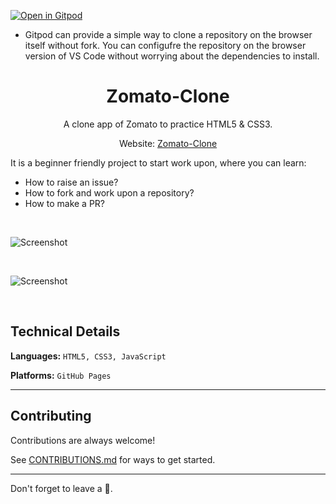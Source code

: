 
[![Open in Gitpod](https://gitpod.io/button/open-in-gitpod.svg)](https://gitpod.io/#https://github.com/SuperAayush/Zomato-Clone)

- Gitpod can provide a simple way to clone a repository on the browser itself without fork. You can configufre the repository on the browser version of VS Code without worrying about the dependencies to install.

<h1 align="center">Zomato-Clone</h1>

<p aign="center">
  <p align="center">A clone app of Zomato to practice HTML5 & CSS3.
    </p>
  <p align="center">Website: <a href="https://superaayush.github.io/Zomato-Clone/">Zomato-Clone</a></p>
</p>

It is a beginner friendly project to start work upon, where you can learn:
- How to raise an issue?
- How to fork and work upon a repository?
- How to make a PR?

<br>

![Screenshot](/Images/ss1.png)

<br>

![Screenshot](/Images/ss4.png)

<br>

## Technical Details
**Languages:**
```HTML5, CSS3, JavaScript```

**Platforms:** 
```GitHub Pages```

<hr>

## Contributing

Contributions are always welcome!

See [CONTRIBUTIONS.md](https://github.com/SuperAayush/Zomato-Clone/blob/main/CONTRIBUTING.md) for ways to get started.


<hr>

Don't forget to leave a 🌟.
